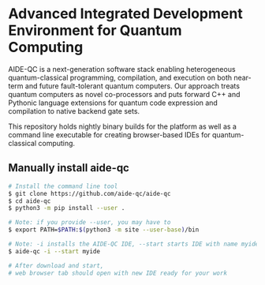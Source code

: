 # Advanced Integrated Development Environment for Quantum Computing
AIDE-QC is a next-generation software stack enabling heterogeneous quantum-classical programming, compilation, and execution on both near-term and future fault-tolerant quantum computers. Our approach treats quantum computers as novel co-processors and puts forward C++ and Pythonic language extensions for quantum code expression and compilation to native backend gate sets.


This repository holds nightly binary builds for the platform as well as a command line executable for creating browser-based IDEs for quantum-classical computing.

## Manually install aide-qc

```bash
# Install the command line tool
$ git clone https://github.com/aide-qc/aide-qc
$ cd aide-qc
$ python3 -m pip install --user .

# Note: if you provide --user, you may have to 
$ export PATH=$PATH:$(python3 -m site --user-base)/bin

# Note: -i installs the AIDE-QC IDE, --start starts IDE with name myide
$ aide-qc -i --start myide 

# After download and start, 
# web browser tab should open with new IDE ready for your work

```
